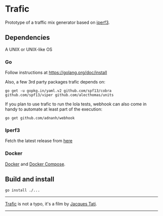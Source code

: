# Trafic
Prototype of a traffic mix generator based on [iperf3](https://iperf.fr).

## Dependencies

A UNIX or UNIX-like OS

### Go

Follow instructions at https://golang.org/doc/install

Also, a few 3rd party packages trafic depends on:
```
go get -u gopkg.in/yaml.v2 github.com/spf13/cobra github.com/spf13/viper github.com/alecthomas/units
```

If you plan to use trafic to run the lola tests, webhook can also come in handy to automate at least part of the execution:
```
go get github.com/adnanh/webhook
```

### Iperf3

Fetch the latest release from [here](https://github.com/esnet/iperf/releases)

### Docker

[Docker](https://docs.docker.com/install/) and [Docker Compose](https://docs.docker.com/compose/install/).

## Build and install

```
go install ./...
```

***

[Trafic](https://en.wikipedia.org/wiki/Trafic) is not a typo, it's a film by [Jacques Tati](https://en.wikipedia.org/wiki/Jacques_Tati).

***
